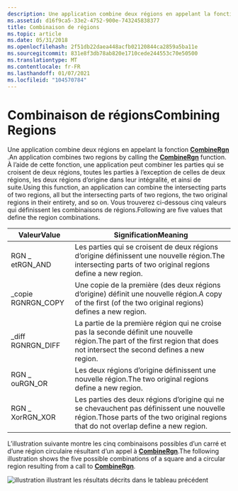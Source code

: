 ```yaml
---
description: Une application combine deux régions en appelant la fonction CombineRgn.
ms.assetid: d16f9ca5-33e2-4752-900e-743245838377
title: Combinaison de régions
ms.topic: article
ms.date: 05/31/2018
ms.openlocfilehash: 2f51db22daea448acfb02120844ca2859a5ba11e
ms.sourcegitcommit: 831e8f3db78ab820e1710cede244553c70e50500
ms.translationtype: MT
ms.contentlocale: fr-FR
ms.lasthandoff: 01/07/2021
ms.locfileid: "104570784"
---
```

# <a name="combining-regions"></a><span data-ttu-id="c10a9-103">Combinaison de régions</span><span class="sxs-lookup"><span data-stu-id="c10a9-103">Combining Regions</span></span>

<span data-ttu-id="c10a9-104">Une application combine deux régions en appelant la fonction [**CombineRgn**](/windows/desktop/api/Wingdi/nf-wingdi-combinergn) .</span><span class="sxs-lookup"><span data-stu-id="c10a9-104">An application combines two regions by calling the [**CombineRgn**](/windows/desktop/api/Wingdi/nf-wingdi-combinergn) function.</span></span> <span data-ttu-id="c10a9-105">À l’aide de cette fonction, une application peut combiner les parties qui se croisent de deux régions, toutes les parties à l’exception de celles de deux régions, les deux régions d’origine dans leur intégralité, et ainsi de suite.</span><span class="sxs-lookup"><span data-stu-id="c10a9-105">Using this function, an application can combine the intersecting parts of two regions, all but the intersecting parts of two regions, the two original regions in their entirety, and so on.</span></span> <span data-ttu-id="c10a9-106">Vous trouverez ci-dessous cinq valeurs qui définissent les combinaisons de régions.</span><span class="sxs-lookup"><span data-stu-id="c10a9-106">Following are five values that define the region combinations.</span></span>



| <span data-ttu-id="c10a9-107">Valeur</span><span class="sxs-lookup"><span data-stu-id="c10a9-107">Value</span></span>     | <span data-ttu-id="c10a9-108">Signification</span><span class="sxs-lookup"><span data-stu-id="c10a9-108">Meaning</span></span>                                                                               |
|-----------|---------------------------------------------------------------------------------------|
| <span data-ttu-id="c10a9-109">RGN \_ et</span><span class="sxs-lookup"><span data-stu-id="c10a9-109">RGN\_AND</span></span>  | <span data-ttu-id="c10a9-110">Les parties qui se croisent de deux régions d’origine définissent une nouvelle région.</span><span class="sxs-lookup"><span data-stu-id="c10a9-110">The intersecting parts of two original regions define a new region.</span></span>                   |
| <span data-ttu-id="c10a9-111">\_copie RGN</span><span class="sxs-lookup"><span data-stu-id="c10a9-111">RGN\_COPY</span></span> | <span data-ttu-id="c10a9-112">Une copie de la première (des deux régions d’origine) définit une nouvelle région.</span><span class="sxs-lookup"><span data-stu-id="c10a9-112">A copy of the first (of the two original regions) defines a new region.</span></span>               |
| <span data-ttu-id="c10a9-113">\_diff RGN</span><span class="sxs-lookup"><span data-stu-id="c10a9-113">RGN\_DIFF</span></span> | <span data-ttu-id="c10a9-114">La partie de la première région qui ne croise pas la seconde définit une nouvelle région.</span><span class="sxs-lookup"><span data-stu-id="c10a9-114">The part of the first region that does not intersect the second defines a new region.</span></span> |
| <span data-ttu-id="c10a9-115">RGN \_ ou</span><span class="sxs-lookup"><span data-stu-id="c10a9-115">RGN\_OR</span></span>   | <span data-ttu-id="c10a9-116">Les deux régions d’origine définissent une nouvelle région.</span><span class="sxs-lookup"><span data-stu-id="c10a9-116">The two original regions define a new region.</span></span>                                         |
| <span data-ttu-id="c10a9-117">RGN \_ Xor</span><span class="sxs-lookup"><span data-stu-id="c10a9-117">RGN\_XOR</span></span>  | <span data-ttu-id="c10a9-118">Les parties des deux régions d’origine qui ne se chevauchent pas définissent une nouvelle région.</span><span class="sxs-lookup"><span data-stu-id="c10a9-118">Those parts of the two original regions that do not overlap define a new region.</span></span>      |



 

<span data-ttu-id="c10a9-119">L’illustration suivante montre les cinq combinaisons possibles d’un carré et d’une région circulaire résultant d’un appel à [**CombineRgn**](/windows/desktop/api/Wingdi/nf-wingdi-combinergn).</span><span class="sxs-lookup"><span data-stu-id="c10a9-119">The following illustration shows the five possible combinations of a square and a circular region resulting from a call to [**CombineRgn**](/windows/desktop/api/Wingdi/nf-wingdi-combinergn).</span></span>

![illustration illustrant les résultats décrits dans le tableau précédent](images/csrgn-02.png)

 

 



